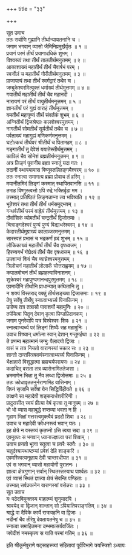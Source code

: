 +++
title = "३३"

+++

सूत उवाच  
ततः सर्वाणि गुह्यानि तीर्थान्यायतनानि च ।  
जगाम भगवान् व्यासो जैमिनिप्रमुखैर्वृतः ॥ १ ॥  
प्रयागं परमं तीर्थं प्रयागादधिकं शुभम् ।  
विश्वरूपं तथा तीर्थं तालतीर्थमनुत्तमम् ॥ २ ॥  
आकाशाख्यं महातीर्थं तीर्थं चैवार्षभं परम् ।  
स्वर्नोलं च महातीर्थं गौरीतीर्थमनुत्तमम् ॥ ३ ॥  
प्राजापत्यं तथा तीर्थं स्वर्गद्वारं तथैव च ।  
जम्बुकेश्वरमित्युक्तं धर्माख्यं तीर्थमुत्तमम् ॥ ४ ॥  
गयातीर्थं महातीर्थं तीर्थं चैव महानदी ।  
नारायणं परं तीर्थं वायुतीर्थमनुत्तमम् ॥ ५ ॥  
ज्ञानतीर्थं परं गुह्यं वाराहं तीर्थमुत्तमम् ।  
यमतीर्थं महापुण्यं तीर्थं संवर्तकं शुभम् ॥ ६ ॥  
अग्नितीर्थं द्विजश्रेष्ठाः कलशेश्वरमुत्तमम् ।  
नागतीर्थं सोमतीर्थं सूर्यतीर्थं तथैव च ॥ ७ ॥  
पर्वताख्यं महागुह्यं मणिकर्णमनुत्तमम् ।  
घटोत्कचं तीर्थवरं श्रीतीर्थं च पितामहम् ॥ ८ ॥  
गङ्गातीर्थं तु देवेशं ययातेस्तीर्थमुत्तमम् ।  
कापिलं चैव सोमेशं ब्रह्मतीर्थमनुत्तमम् ॥ ९ ॥  
अत्र लिङ्गं पुरानीय ब्रह्मा स्नातुं यदा गतः ।  
तदानीं स्थापयामास विष्णुस्तल्लिङ्गमैश्वरम् ॥ १० ॥  
ततः स्नात्वा समागत्य ब्रह्मा प्रोवाच तं हरिम् ।  
मयानीतमिदं लिङ्गं कस्मात् स्थापितवानसि ॥ ११ ॥  
तमाह विष्णुस्त्वत्तो ऽपि रुद्रे भक्तिर्दृढा मम ।  
तस्मात् प्रतिष्ठितं लिङ्गन्नाम्ना तव भविष्यति ॥ १२ ॥  
भूतेश्वरं तथा तीर्थं तीर्थं धर्मसमुद्भवम् ।  
गन्धर्वतीर्थं परमं वाह्नेयं तीर्थमुत्तमम् ॥ १३ ॥  
दौर्वासिकं व्योमतीर्थं चन्द्रतीर्थं द्विजोत्तमाः ।  
चित्राङ्गदेश्वरं पुण्यं पुण्यं विद्याधरेश्वरम् ॥ १४ ॥  
केदारतीर्थमुग्राख्यं कालञ्जरमनुत्तमम् ।  
सारस्वतं प्रभासं च भद्रकर्णं ह्रदं शुभम् ॥ १५ ॥  
लौकिकाख्यं महातीर्थं तीर्थं चैव वृषध्वजम् ।  
हिरण्यगर्भं गोप्रेक्ष्यं तीर्थं चैव वृषध्वजम् ॥ १६ ॥  
उपशान्तं शिवं चैव व्याघ्रेश्वरमनुत्तमम् ।  
त्रिलोचनं महातीर्थं लोलार्कं चोत्तराह्वयम् ॥ १७ ॥  
कपालमोचनं तीर्थं ब्रह्महत्याविनाशनम् ।  
शुक्रेश्वरं महापुण्यमानन्दपुरमुत्तमम् ॥ १८ ॥  
एवमादीनि तीर्थानि प्राधान्यात् कथितानि तु ।  
न शक्यं विस्तराद् वक्तुं तीर्थसङ्ख्या द्विजात्तमाः ॥ १९ ॥  
तेषु सर्वेषु तीर्थेषु स्नात्वाभ्यर्च्य पिनाकिनम् ।  
उपोष्य तत्र तत्रासौ पाराशर्यो महामुनिः ॥ २० ॥  
तर्पयित्वा पितॄन् देवान् कृत्वा पिण्डप्रिदानकम् ।  
जगाम पुनरेवापि यत्र विश्वेश्वरः शिवः ॥ २१ ॥  
स्नात्वाभ्यर्च्य परं लिङ्गं शिष्यैः सह महामुनिः ।  
उवाच शिष्यान् धर्मात्मा स्वान् देशान् गन्तुमर्हथा ॥ २२ ॥  
ते प्रणम्य महात्मानं जग्मुः पैलादयो द्विजाः ।  
वासं च तत्र नियतो वाराणस्यां चकार सः ॥ २३ ॥  
शान्तो दान्तस्त्रिषवणंस्नात्वाभ्यर्च्य पिनाकिनम् ।  
भैक्षाहारो विशुद्धात्मा ब्रह्मचर्यपरायणः ॥ २४ ॥  
कदाचिद् वसता तत्र व्यासेनामिततेजसा ।  
भ्रममाणेन भिक्षा तु नैव लब्धा द्विजोत्तमाः ॥ २५ ॥  
ततः क्रोधावृततनुर्नराणामिह वासिनाम् ।  
विघ्नं सृजामि सर्वेषां येन सिद्धिर्विहीयते ॥ २६ ॥  
तत्क्षणे सा महादेवी शङ्करार्धशरीरिणी ।  
प्रादुरासीत् स्वयं प्रीत्या वेषं कृत्वा तु मानुषम् ॥ २७ ॥  
भो भो व्यास महाबुद्धे शप्तव्या भवता न हि ।  
गृहाण भिक्षां मत्तस्त्वमुक्त्वैवं प्रददौ शिवा ॥ २८ ॥  
उवाच च महादेवी क्रोधनस्त्वं भवान् यतः ।  
इह क्षेत्रे न वस्तव्यं कृतघ्नो ऽसि त्वया सदा ॥ २९ ॥  
एवमुक्तः स भगवान् ध्यानाज्ज्ञात्वा परां शिवाम् ।  
उवाच प्रणतो भूत्वा स्तुत्वा च प्रवरैः स्तवैः ॥ ३० ॥  
चतुर्दश्यामथाष्टम्यां प्रवेशं देहि शाङ्करि ।  
एवमस्त्वित्यनुज्ञाय देवी चान्तरधीयत ॥ ३१ ॥  
एवं स भगवान् व्यासो महायोगी पुरातनः ।  
ज्ञात्वा क्षेत्रगुणान् सर्वान् स्थितस्तस्याथ पार्श्वतः ॥ ३२ ॥  
एवं व्यासं स्थितं ज्ञात्वा क्षेत्रं सेवन्ति पण्डिताः ।  
तस्मात् सर्वप्रयत्नेन वाराणस्यां वसेन्नरः ॥ ३३ ॥  
सूत उवाच  
यः पठेदविमुक्तस्य माहात्म्यं शृणुयादपि ।  
श्रावयेद् वा द्विजान् शान्तान् सो ऽपियातिपराङ्गतिम् ॥ ३४ ॥  
श्राद्धे वा दैविके कार्ये रात्रावहनि वा द्विजाः ।  
नदीनां चैव तीरेषु देवतायतनेषु च ॥ ३५ ॥  
स्नात्वा समाहितमना दम्भमात्सर्यवर्जितः ।  
जपेदीशं नमस्कृत्य स याति परमां गतिम् ॥ ३६ ॥  
    
इति श्रीकूर्मपुराणे षट्साहस्त्र्यां संहितायां पूर्वविभागे त्रयस्त्रिशो ऽध्यायः
